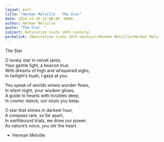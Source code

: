 ```yaml
---
layout: post
title: "Herman Melville - The Star"
date: 2024-12-30 12:00:00 -0000
author: Herman Melville
quote: "The Star  "
subject: Naturalism (Late 19th century)
permalink: /Naturalism (Late 19th century)/Herman Melville/Herman Melville - The Star
---
```


The Star  
   
O lonely star in velvet skies,  
Your gentle light, a beacon true,  
With dreams of high and whispered sighs,  
In twilight’s hush, I gaze at you.  
  
You speak of worlds where wonder flows,  
In silent night, your wisdom glows,  
A guide to hearts with troubles deep,  
In cosmic dance, our souls you keep.  
  
O star that shines in darkest hour,  
A compass rare, so far apart,  
In earthbound trials, we draw our power,  
As nature’s voice, you stir the heart.

- Herman Melville
